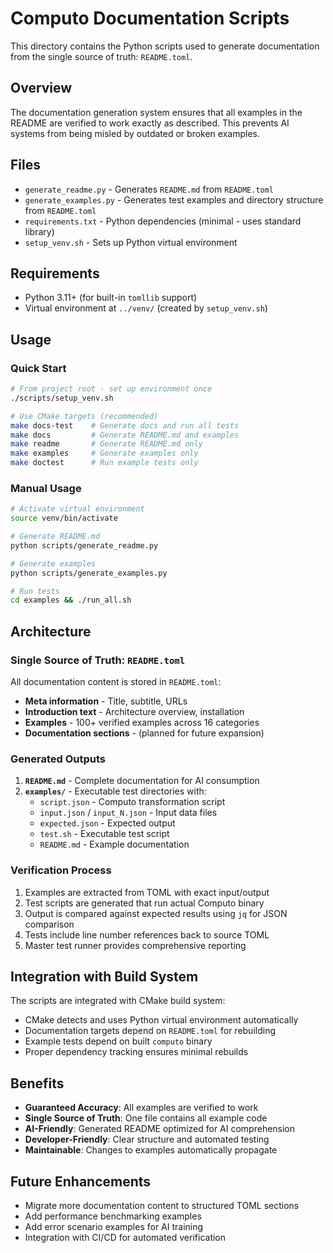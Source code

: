 # Computo Documentation Scripts

This directory contains the Python scripts used to generate documentation from the single source of truth: `README.toml`.

## Overview

The documentation generation system ensures that all examples in the README are verified to work exactly as described. This prevents AI systems from being misled by outdated or broken examples.

## Files

- `generate_readme.py` - Generates `README.md` from `README.toml`
- `generate_examples.py` - Generates test examples and directory structure from `README.toml`
- `requirements.txt` - Python dependencies (minimal - uses standard library)
- `setup_venv.sh` - Sets up Python virtual environment

## Requirements

- Python 3.11+ (for built-in `tomllib` support)
- Virtual environment at `../venv/` (created by `setup_venv.sh`)

## Usage

### Quick Start

```bash
# From project root - set up environment once
./scripts/setup_venv.sh

# Use CMake targets (recommended)
make docs-test    # Generate docs and run all tests
make docs         # Generate README.md and examples
make readme       # Generate README.md only
make examples     # Generate examples only
make doctest      # Run example tests only
```

### Manual Usage

```bash
# Activate virtual environment
source venv/bin/activate

# Generate README.md
python scripts/generate_readme.py

# Generate examples
python scripts/generate_examples.py

# Run tests
cd examples && ./run_all.sh
```

## Architecture

### Single Source of Truth: `README.toml`

All documentation content is stored in `README.toml`:

- **Meta information** - Title, subtitle, URLs
- **Introduction text** - Architecture overview, installation
- **Examples** - 100+ verified examples across 16 categories
- **Documentation sections** - (planned for future expansion)

### Generated Outputs

1. **`README.md`** - Complete documentation for AI consumption
2. **`examples/`** - Executable test directories with:
   - `script.json` - Computo transformation script
   - `input.json` / `input_N.json` - Input data files
   - `expected.json` - Expected output
   - `test.sh` - Executable test script
   - `README.md` - Example documentation

### Verification Process

1. Examples are extracted from TOML with exact input/output
2. Test scripts are generated that run actual Computo binary
3. Output is compared against expected results using `jq` for JSON comparison
4. Tests include line number references back to source TOML
5. Master test runner provides comprehensive reporting

## Integration with Build System

The scripts are integrated with CMake build system:

- CMake detects and uses Python virtual environment automatically
- Documentation targets depend on `README.toml` for rebuilding
- Example tests depend on built `computo` binary
- Proper dependency tracking ensures minimal rebuilds

## Benefits

- **Guaranteed Accuracy**: All examples are verified to work
- **Single Source of Truth**: One file contains all example code
- **AI-Friendly**: Generated README optimized for AI comprehension
- **Developer-Friendly**: Clear structure and automated testing
- **Maintainable**: Changes to examples automatically propagate

## Future Enhancements

- Migrate more documentation content to structured TOML sections
- Add performance benchmarking examples
- Add error scenario examples for AI training
- Integration with CI/CD for automated verification 
